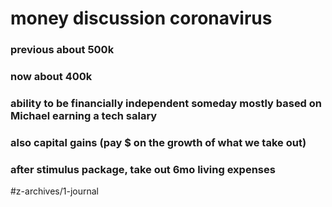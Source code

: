 # money discussion coronavirus

### previous about 500k
### now about 400k
### ability to be financially independent someday mostly based on Michael earning a tech salary
### also capital gains (pay $ on the growth of what we take out)

### after stimulus package, take out 6mo living expenses

#z-archives/1-journal